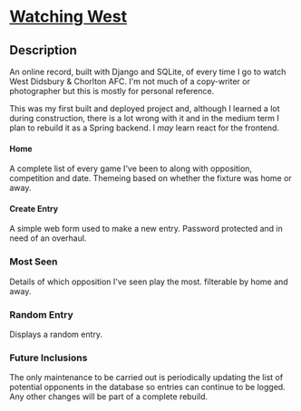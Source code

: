 # [Watching West](https://yanader.pythonanywhere.com/watchingwest/)

## Description

An online record, built with Django and SQLite, of every time I go to watch West Didsbury & Chorlton AFC. I'm not much of a copy-writer or photographer but this is mostly for personal reference.

This was my first built and deployed project and, although I learned a lot during construction, there is a lot wrong with it and in the medium term I plan to rebuild it as a Spring backend. I _may_ learn react for the frontend.

#### Home

A complete list of every game I've been to along with opposition, competition and date. Themeing based on whether the fixture was home or away.

#### Create Entry

A simple web form used to make a new entry. Password protected and in need of an overhaul.

### Most Seen

Details of which opposition I've seen play the most. filterable by home and away.

### Random Entry

Displays a random entry.

### Future Inclusions

The only maintenance to be carried out is periodically updating the list of potential opponents in the database so entries can continue to be logged. Any other changes will be part of a complete rebuild.
